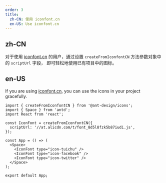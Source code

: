 ```yaml
---
order: 3
title:
  zh-CN: 使用 iconfont.cn
  en-US: Use iconfont.cn
---
```


## zh-CN

对于使用 [iconfont.cn](http://iconfont.cn/) 的用户，通过设置 `createFromIconfontCN` 方法参数对象中的 `scriptUrl` 字段， 即可轻松地使用已有项目中的图标。

## en-US

If you are using [iconfont.cn](http://iconfont.cn/), you can use the icons in your project gracefully.

```tsx
import { createFromIconfontCN } from '@ant-design/icons';
import { Space } from 'antd';
import React from 'react';

const IconFont = createFromIconfontCN({
  scriptUrl: '//at.alicdn.com/t/font_8d5l8fzk5b87iudi.js',
});

const App = () => (
  <Space>
    <IconFont type="icon-tuichu" />
    <IconFont type="icon-facebook" />
    <IconFont type="icon-twitter" />
  </Space>
);

export default App;
```
